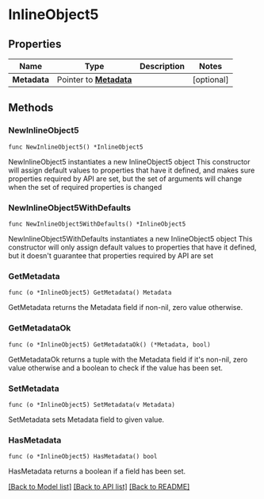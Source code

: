 # InlineObject5

## Properties

Name | Type | Description | Notes
------------ | ------------- | ------------- | -------------
**Metadata** | Pointer to [**Metadata**](Metadata.md) |  | [optional] 

## Methods

### NewInlineObject5

`func NewInlineObject5() *InlineObject5`

NewInlineObject5 instantiates a new InlineObject5 object
This constructor will assign default values to properties that have it defined,
and makes sure properties required by API are set, but the set of arguments
will change when the set of required properties is changed

### NewInlineObject5WithDefaults

`func NewInlineObject5WithDefaults() *InlineObject5`

NewInlineObject5WithDefaults instantiates a new InlineObject5 object
This constructor will only assign default values to properties that have it defined,
but it doesn't guarantee that properties required by API are set

### GetMetadata

`func (o *InlineObject5) GetMetadata() Metadata`

GetMetadata returns the Metadata field if non-nil, zero value otherwise.

### GetMetadataOk

`func (o *InlineObject5) GetMetadataOk() (*Metadata, bool)`

GetMetadataOk returns a tuple with the Metadata field if it's non-nil, zero value otherwise
and a boolean to check if the value has been set.

### SetMetadata

`func (o *InlineObject5) SetMetadata(v Metadata)`

SetMetadata sets Metadata field to given value.

### HasMetadata

`func (o *InlineObject5) HasMetadata() bool`

HasMetadata returns a boolean if a field has been set.


[[Back to Model list]](../README.md#documentation-for-models) [[Back to API list]](../README.md#documentation-for-api-endpoints) [[Back to README]](../README.md)


